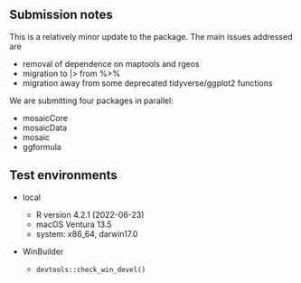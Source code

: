 ## Submission notes

This is a relatively minor update to the package. The main issues addressed are

* removal of dependence on maptools and rgeos
* migration to |> from %>%
* migration away from some deprecated tidyverse/ggplot2 functions

We are submitting four packages in parallel:

* mosaicCore
* mosaicData
* mosaic
* ggformula



## Test environments

* local
  * R version 4.2.1 (2022-06-23)
  * macOS Ventura 13.5
  * system:  x86_64, darwin17.0

* WinBuilder
  * `devtools::check_win_devel()`

